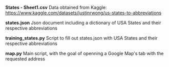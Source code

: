 **States - Sheet1.csv** Data obtained from Kaggle: https://www.kaggle.com/datasets/justinrwong/us-states-to-abbreviations

**states.json** Json document including a dictionary of USA States and their respective abbreviations

**training_states.py** Script to fill out states.json with USA States and their respective abbreviations

**map.py** Main script, with the goal of openning a Google Map's tab with the requested address
